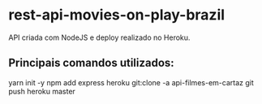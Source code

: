 # rest-api-movies-on-play-brazil

API criada com NodeJS e deploy realizado no Heroku.


## Principais comandos utilizados:
yarn init -y 
npm add express
heroku git:clone -a api-filmes-em-cartaz
git push heroku master
